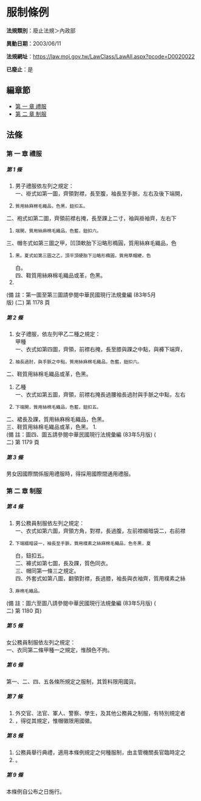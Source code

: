 # 服制條例

**法規類別**：廢止法規＞內政部

**異動日期**：2003/06/11  

**法規網址**：https://law.moj.gov.tw/LawClass/LawAll.aspx?pcode=D0020022

**已廢止**：是


## 編章節
* [第 一 章 禮服](#第-一-章-禮服)
* [第 二 章 制服](#第-二-章-制服)
## 法條
### 第 一 章 禮服

##### 第 1 條
1. 男子禮服依左列之規定：  
一、褂式如第一圖，齊領對襟，長至腹，袖長至手脈，左右及後下端開，
1.     質用絲麻棉毛織品，色黑，鈕扣五。  
二、袍式如第二圖，齊領前襟右掩，長至踝上二寸，袖與褂袖齊，左右下
1.     端開，質用絲麻棉毛織品，色藍，鈕扣六。  
三、帽冬式如第三圖之甲，凹頂軟胎下沿略形橢圓，質用絲麻毛織品，色
1.     黑。夏式如第三圖之乙，頂平頂硬胎下沿略形橢圓，質用草帽綆，色  
    白。  
四、鞋質用絲麻棉毛織品或革，色黑。
1.   
 (備      註：第一圖至第三圖請參閱中華民國現行法規彙編 (83年5月  
  版) (二) 第 1178 頁

##### 第 2 條
1. 女子禮服，依左列甲乙二種之規定：  
甲種  
一、衣式如第四圖，齊領，前襟右掩，長至膝與踝之中點，與褲下端齊，
1.     袖長過肘，與手脈之中點，質用絲麻棉毛織品，色藍，鈕扣六。  
二、鞋質用絲棉毛織品或革，色黑。
1. 乙種  
一、衣式如第五圖，齊領，前襟右掩長過腰袖長過肘與手脈之中點，左右
1.     下端開，質用絲棉毛織品，色藍，鈕扣五。  
二、裙長及踝，質用絲麻棉毛織品，色黑。  
三、鞋質用絲棉毛織品或革，色黑。
1.   
 (備      註：圖四、圖五請參閱中華民國現行法規彙編 (83年5月版) (  
  二) 第 1179 頁

##### 第 3 條
男女因國際關係服用禮服時，得採用國際間通用禮服。

### 第 二 章 制服

##### 第 4 條
1. 男公務員制服依左列之規定：  
一、衣式如第六圖，齊領方角，對襟，長過腹，左前襟綴暗袋二，右前襟
1.     下端綴暗袋一，袖長至手脈，質用樸素之絲麻棉毛織品，色冬黑，夏  
    白，鈕扣五。  
二、褲式如第七圖，長及踝，質色同衣。  
三、帽同第一條三之規定。  
四、外套式如第八圖，翻領對襟，長過膝，袖長與衣袖齊，質用樸素之絲
1.     麻棉毛織品。  
  
 (備      註：圖六至圖八請參閱中華民國現行法規彙編 (83年5月版) (  
  二) 第 1180 頁)

##### 第 5 條
女公務員制服依左列之規定：  
一、衣同第二條甲種一之規定，惟顏色不拘。  

##### 第 6 條
第一、二、四、五各條所規定之服制，其質料限用國貨。

##### 第 7 條
1. 外交官、法官、軍人、警察、學生，及其他公務員之制服，有特別規定者
1. ，得從其規定，惟帽徽限用國徽。

##### 第 8 條
1. 公務員舉行典禮，適用本條例規定之何種服制，由主管機關長官臨時定之
1. 。

##### 第 9 條
本條例自公布之日施行。


